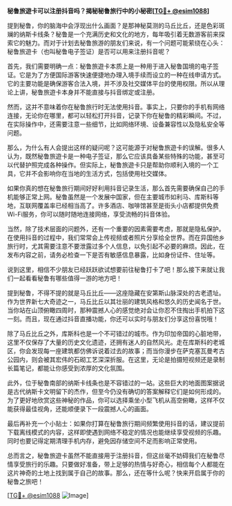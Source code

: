 **秘鲁旅遊卡可以注册抖音吗？揭秘秘鲁旅行中的小秘密[[TG💪+ @esim1088](https://t.me/s/esim1088)]**

提到秘鲁，你的脑海中会浮现出什么画面？是那神秘莫测的马丘比丘，还是色彩斑斓的纳斯卡线条？秘鲁是一个充满历史和文化的地方，每年吸引着无数游客前来探索它的魅力。而对于计划去秘鲁旅游的朋友们来说，有一个问题可能萦绕在心头：秘鲁旅遊卡（也叫秘鲁电子签证）是否可以用来注册抖音呢？

首先，我们需要明确一点：秘鲁旅遊卡本质上是一种用于进入秘鲁国境的电子签证。它是为了方便国际游客快速便捷地办理入境手续而设立的一种在线申请方式。它的主要功能是确保游客合法入境，并不涉及社交媒体平台的使用权限。所以从理论上讲，秘鲁旅遊卡本身并不能直接与抖音绑定或注册。

然而，这并不意味着你在秘鲁旅行时无法使用抖音。事实上，只要你的手机有网络连接，无论你在哪里，都可以轻松打开抖音，记录下你在秘鲁的精彩瞬间。不过，在实际操作中，还需要注意一些细节，比如网络环境、设备兼容性以及隐私安全等问题。

那么，为什么有人会提出这样的疑问呢？这可能源于对秘鲁旅遊卡的误解。很多人认为，既然秘鲁旅遊卡是一种电子签证，那么它应该具备某些特殊的功能，甚至可以代替护照完成各种操作。但实际上，秘鲁旅遊卡只是帮助你顺利入境的一个工具，它并不会影响你在当地的生活方式，包括使用社交媒体。

如果你真的想在秘鲁旅行期间好好利用抖音记录生活，那么首先需要确保自己的手机能够正常上网。秘鲁虽然是一个发展中国家，但在主要城市如利马、库斯科等地，互联网覆盖率已经相当高了。许多酒店、咖啡馆甚至是街头小店都提供免费Wi-Fi服务，你可以随时随地连接网络，享受流畅的抖音体验。

当然，除了技术层面的问题外，还有一个重要的因素需要考虑，那就是隐私保护。在使用抖音的过程中，我们常常会上传视频或者照片分享给全世界。而在异国他乡旅行时，尤其需要注意不要泄露过多个人信息，以免引起不必要的麻烦。因此，在发布内容之前，请务必检查一下是否有敏感信息暴露，比如身份证件、住址等。

说到这里，相信不少朋友已经跃跃欲试想要前往秘鲁打卡了吧！那么接下来就让我们一起看看秘鲁有哪些值得一游的地方吧！

提到秘鲁，不得不提的就是马丘比丘——这座隐藏在安第斯山脉深处的古老遗址。作为世界新七大奇迹之一，马丘比丘以其壮丽的建筑风格和悠久的历史闻名于世。当你站在山顶俯瞰四周时，那种震撼人心的感觉绝对会让你忍不住掏出手机拍下这一刻。而且，现在通过抖音直播功能，你还可以实时与朋友们分享这份喜悦哦！

除了马丘比丘之外，库斯科也是一个不可错过的城市。作为印加帝国的心脏地带，这里不仅保存了大量的历史文化遗迹，还拥有迷人的自然风光。走在库斯科的老城区，你会发现每一座建筑都仿佛诉说着过去的故事；而当你漫步在萨克塞瓦曼考古公园内，则会被其宏伟的石砌工艺深深折服。在这里，无论是拍摄短视频还是录制长篇笔记，都能让你感受到浓厚的文化氛围。

此外，位于秘鲁南部的纳斯卡线条也是不容错过的一站。这些巨大的地面图案据说是古代纳斯卡文明留下的杰作，但至今仍没有确切的答案解释它们是如何形成的。为了更好地欣赏这些神秘的作品，你可以选择乘坐小型飞机从高空俯瞰，这样不仅能获得最佳视角，还能顺便录下一段震撼人心的画面。

最后再补充一个小贴士：如果你打算在秘鲁旅行期间频繁使用抖音的话，建议提前下载离线模式的内容，这样即使遇到网络不稳定的情况也能继续享受视频的乐趣。同时也要记得定期清理手机内存，避免因存储空间不足而影响正常使用。

总而言之，秘鲁旅遊卡虽然不能直接用于注册抖音，但这丝毫不妨碍我们在秘鲁尽情享受旅行的乐趣。只要做好准备，带上足够的热情与好奇心，相信每个人都能在这片神奇的土地上找到属于自己的故事。那么，还在等什么呢？快来开启属于你的秘鲁之旅吧！

[[TG💪+ @esim1088](https://t.me/s/esim1088) ![Image](https://i.postimg.cc/4NQfJmqS/Snipaste-2025-05-13-00-14-12.png)]